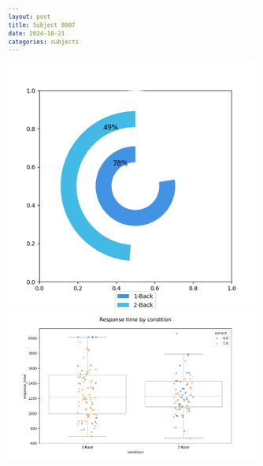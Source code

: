 ```yaml
---
layout: post
title: Subject 8007
date: 2024-10-21
categories: subjects
---
```


![](data/8007/run-20/8007_accuracy_by_condition.png)
![](data/8007/run-20/8007_response_time_by_condition.png)
